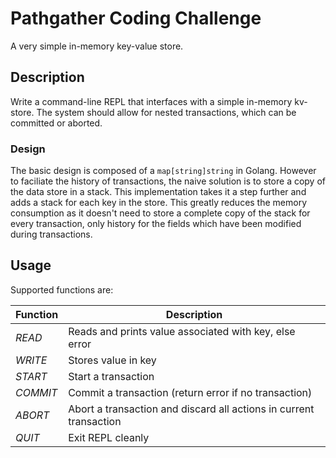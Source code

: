 # Pathgather Coding Challenge
A very simple in-memory key-value store.


## Description
Write a command-line REPL that interfaces with a simple in-memory kv-store.
The system should allow for nested transactions, which can be committed or
aborted.


### Design
The basic design is composed of a `map[string]string` in Golang. However to 
faciliate the history of transactions, the naive solution is to store a copy of
the data store in a stack. This implementation takes it a step further and adds
a stack for each key in the store. This greatly reduces the memory consumption
as it doesn't need to store a complete copy of the stack for every transaction,
only history for the fields which have been modified during transactions.


## Usage
Supported functions are:

| Function                      | Description |
| --------                      | ----------- |
|  *READ* <key>                 | Reads and prints value associated with key, else error                |
|  *WRITE* <key> <value>        | Stores value in key                                                   |
|  *START*                      | Start a transaction                                                   |
|  *COMMIT*                     | Commit a transaction (return error if no transaction)                 |
|  *ABORT*                      | Abort a transaction and discard all actions in current transaction                |
|  *QUIT*                       | Exit REPL cleanly                                                     |
